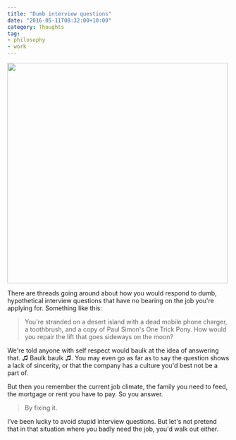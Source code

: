 ```yaml
---
title: "Dumb interview questions"
date: "2016-05-11T08:32:00+10:00"
category: Thoughts
tag:
- philosophy
- work
---
```

<p><img src="https://rubenerd.com/files/2016/railgun01_paper.jpg" srcset="https://rubenerd.com/files/2016/railgun01_paper.jpg 1x, https://rubenerd.com/files/2016/railgun01_paper@2x.jpg 2x" alt="" style="width:500px" /></p>

There are threads going around about how you would respond to dumb, hypothetical interview questions that have no bearing on the job you're applying for. Something like this:

> You're stranded on a desert island with a dead mobile phone charger, a toothbrush, and a copy of Paul Simon's One Trick Pony. How would you repair the lift that goes sideways on the moon?

We're told anyone with self respect would baulk at the idea of answering that. ♫ Baulk baulk ♫. You may even go as far as to say the question shows a lack of sincerity, or that the company has a culture you'd best not be a part of.

But then you remember the current job climate, the family you need to feed, the mortgage or rent you have to pay. So you answer.

> By fixing it.

I’ve been lucky to avoid stupid interview questions. But let's not pretend that in that situation where you badly need the job, you'd walk out either.


